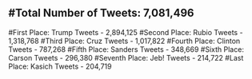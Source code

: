 #Total Number of Tweets: 7,081,496 
---
#First Place: Trump Tweets - 2,894,125
#Second Place: Rubio Tweets - 1,318,768
#Third Place: Cruz Tweets - 1,017,822
#Fourth Place: Clinton Tweets - 787,268
#Fifth Place: Sanders Tweets - 348,669
#Sixth Place: Carson Tweets - 296,380
#Seventh Place: Jeb! Tweets - 214,722
#Last Place: Kasich Tweets - 204,719
